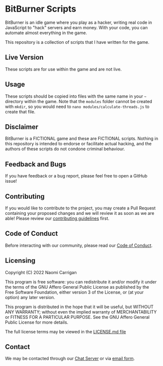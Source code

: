 # BitBurner Scripts

BitBurner is an idle game where you play as a hacker, writing real code in JavaScript to "hack" servers and earn money. With your code, you can automate almost everything in the game.

This repository is a collection of scripts that I have written for the game.

## Live Version

These scripts are for use within the game and are not live.

## Usage

These scripts should be copied into files with the same name in your `~` directory within the game. Note that the `modules` folder cannot be created with `mkdir`, so you would need to `nano modules/calculate-threads.js` to create that file.

## Disclaimer

BitBurner is a FICTIONAL game and these are FICTIONAL scripts. Nothing in this repository is intended to endorse or facilitate actual hacking, and the authors of these scripts do not condone criminal behaviour.

## Feedback and Bugs

If you have feedback or a bug report, please feel free to open a GitHub issue!

## Contributing

If you would like to contribute to the project, you may create a Pull Request containing your proposed changes and we will review it as soon as we are able! Please review our [contributing guidelines](CONTRIBUTING.md) first.

## Code of Conduct

Before interacting with our community, please read our [Code of Conduct](CODE_OF_CONDUCT.md).

## Licensing

Copyright (C) 2022 Naomi Carrigan

This program is free software: you can redistribute it and/or modify it under the terms of the GNU Affero General Public License as published by the Free Software Foundation, either version 3 of the License, or (at your option) any later version.

This program is distributed in the hope that it will be useful, but WITHOUT ANY WARRANTY; without even the implied warranty of MERCHANTABILITY or FITNESS FOR A PARTICULAR PURPOSE. See the GNU Affero General Public License for more details.

The full license terms may be viewed in the [LICENSE.md file](./LICENSE.md)

## Contact

We may be contacted through our [Chat Server](http://chat.nhcarrigan.com) or via [email form](https://contact.nhcarrigan.com).

